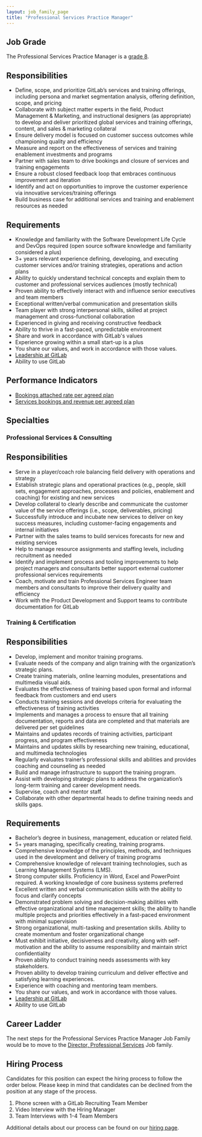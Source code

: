 ```yaml
---
layout: job_family_page
title: "Professional Services Practice Manager"
---
```


## Job Grade 

The Professional Services Practice Manager is a [grade 8](/handbook/total-rewards/compensation/compensation-calculator/#gitlab-job-grades).

## Responsibilities

* Define, scope, and prioritize GitLab’s services and training offerings, including persona and market segmentation analysis, offering definition, scope, and pricing
* Collaborate with subject matter experts in the field, Product Management & Marketing, and instructional designers (as appropriate) to develop and deliver prioritized global services and training offerings, content, and sales & marketing collateral
* Ensure delivery model is focused on customer success outcomes while championing quality and efficiency
* Measure and report on the effectiveness of services and training enablement investments and programs
* Partner with sales team to drive bookings and closure of services and training engagements
* Ensure a robust closed feedback loop that embraces continuous improvement and iteration
* Identify and act on opportunities to improve the customer experience via innovative services/training offerings
* Build business case for additional services and training and enablement resources as needed

## Requirements

* Knowledge and familiarity with the Software Development Life Cycle and DevOps required (open source software knowledge and familiarity considered a plus)
* 3+ years relevant experience defining, developing, and executing customer services and/or training strategies, operations and action plans
* Ability to quickly understand technical concepts and explain them to customer and professional services audiences (mostly technical)
* Proven ability to effectively interact with and influence senior executives and team members
* Exceptional written/verbal communication and presentation skills
* Team player with strong interpersonal skills, skilled at project management and cross-functional collaboration
* Experienced in giving and receiving constructive feedback
* Ability to thrive in a fast-paced, unpredictable environment
* Share and work in accordance with GitLab's values
* Experience growing within a small start-up is a plus
* You share our values, and work in accordance with those values.
* [Leadership at GitLab](/company/team/structure/#director-group)
* Ability to use GitLab

## Performance Indicators

* [Bookings attached rate per agreed plan](/handbook/sales/#pcv)
* [Services bookings and revenue per agreed plan](/handbook/sales/#pcv)

## Specialties

### Professional Services & Consulting

## Responsibilities

- Serve in a player/coach role balancing field delivery with operations and strategy
- Establish strategic plans and operational practices (e.g., people, skill sets, engagement approaches, processes and policies, enablement and coaching) for existing and new services
- Develop collateral to clearly describe and communicate the customer value of the service offerings (i.e., scope, deliverables, pricing)
- Successfully introduce and incubate new services to deliver on key success measures, including customer-facing engagements and internal initiatives
- Partner with the sales teams to build services forecasts for new and existing services
- Help to manage resource assignments and staffing levels, including recruitment as needed
- Identify and implement process and tooling improvements to help project managers and consultants better support external customer professional services requirements
- Coach, motivate and train Professional Services Engineer team members and consultants to improve their delivery quality and efficiency
- Work with the Product Development and Support teams to contribute documentation for GitLab

### Training & Certification

## Responsibilities

* Develop, implement and monitor training programs.
* Evaluate needs of the company and align training with the organization’s strategic plans.
* Create training materials, online learning modules, presentations and multimedia visual aids.
* Evaluates the effectiveness of training based upon formal and informal feedback from customers and end users
* Conducts training sessions and develops criteria for evaluating the effectiveness of training activities
* Implements and manages a process to ensure that all training documentation, reports and data are completed and that materials are delivered per set guidelines
* Maintains and updates records of training activities, participant progress, and program effectiveness
* Maintains and updates skills by researching new training, educational, and multimedia technologies
* Regularly evaluates trainer’s professional skills and abilities and provides coaching and counseling as needed
* Build and manage infrastructure to support the training program.
* Assist with developing strategic plans to address the organization’s long-term training and career development needs.
* Supervise, coach and mentor staff.
* Collaborate with other departmental heads to define training needs and skills gaps.

## Requirements

* Bachelor’s degree in business, management, education or related field.
* 5+ years managing, specifically creating, training programs.
* Comprehensive knowledge of the principles, methods, and techniques used in the development and delivery of training programs
* Comprehensive knowledge of relevant training technologies, such as Learning Management Systems (LMS).
* Strong computer skills. Proficiency in Word, Excel and PowerPoint required. A working knowledge of core business systems preferred
* Excellent written and verbal communication skills with the ability to focus and clarify concepts
* Demonstrated problem solving and decision-making abilities with effective organizational and time management skills; the ability to handle multiple projects and priorities effectively in a fast-paced environment with minimal supervision
* Strong organizational, multi-tasking and presentation skills. Ability to create momentum and foster organizational change
* Must exhibit initiative, decisiveness and creativity, along with self-motivation and the ability to assume responsibility and maintain strict confidentiality
* Proven ability to conduct training needs assessments with key stakeholders.
* Proven ability to develop training curriculum and deliver effective and satisfying learning experiences.
* Experience with coaching and mentoring team members.
* You share our values, and work in accordance with those values.
* [Leadership at GitLab](/company/team/structure/#director-group)
* Ability to use GitLab

## Career Ladder

The next steps for the Professional Services Practice Manager Job Family would be to move to the [Director, Professional Services](/job-families/sales/director-of-professional-services/) Job family.

## Hiring Process

Candidates for this position can expect the hiring process to follow the order below. Please keep in mind that candidates can be declined from the position at any stage of the process.

1. Phone screen with a GitLab Recruiting Team Member 
2. Video Interview with the Hiring Manager
3. Team Interviews with 1-4 Team Members

Additional details about our process can be found on our [hiring page](/handbook/hiring).
